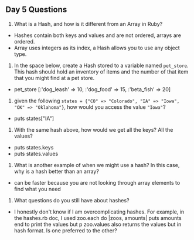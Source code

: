 ## Day 5 Questions

1. What is a Hash, and how is it different from an Array in Ruby?
  - Hashes contain both keys and values and are not ordered, arrays are ordered.
  - Array uses integers as its index, a Hash allows you to use any object type.

1. In the space below, create a Hash stored to a variable named `pet_store`.  This hash should hold an inventory of items and the number of that item that you might find at a pet store.
  - pet_store [:'dog_leash' => 10, :'dog_food' => 15, :'beta_fish' => 20]

1. given the following `states = {"CO" => "Colorado", "IA" => "Iowa", "OK" => "Oklahoma"}`, how would you access the value `"Iowa"`?
  - puts states["IA"]

1. With the same hash above, how would we get all the keys?  All the values?
  - puts states.keys
  - puts states.values

1. What is another example of when we might use a hash?  In this case, why is a hash better than an array?
  - can be faster because you are not looking through array elements to find what you need

1. What questions do you still have about hashes?
 - I honestly don't know if I am overcomplicating hashes. For example, in the hashes.rb doc, 
   I used zoo.each do |zoos, amounts|
     puts amounts
   end
   to print the values but p zoo.values also returns the values but in hash format. Is one preferred to the other?
